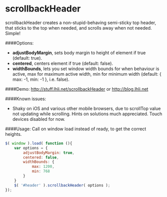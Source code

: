 scrollbackHeader
================

scrollbackHeader creates a non-stupid-behaving semi-sticky top header, that sticks 
to the top when needed, and scrolls away when not needed. Simple!

####Options:
* **adjustBodyMargin**, sets body margin to height of element if true (default: true).
* **centered**, centers element if true (default: false).
* **widthBounds**, lets you set window width bounds for when behaviour is active, max for 
maximum active width, min for minimum width (default: { max: -1, min: -1 }, i.e. false).

####Demo:
http://stuff.lhli.net/scrollbackHeader or http://blog.lhli.net

####Known issues:
* Shaky on iOS and various other mobile browsers, due to scrollTop value not updating while scrolling. Hints on solutions much appreciated. Touch devices disabled for now.

####Usage:
Call on window load instead of ready, to get the correct heights.
``` JavaScript
$( window ).load( function (){
	var options = {
		adjustBodyMargin: true, 
		centered: false,
		widthBounds: {
			max: 1200,
			min: 768
		}
    }
	$( '#header' ).scrollbackHeader( options );
});
```
